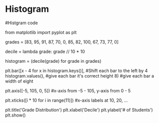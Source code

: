 # Histogram
#Histgram code

from matplotlib import pyplot as plt

grades = [83, 95, 91, 87, 70, 0, 85, 82, 100, 67, 73, 77, 0]

decile = lambda grade: grade // 10 * 10

histogram = (decile(grade) for grade in grades)

plt.bar([x - 4 for x in histogram.keys()], #Shift each bar to the left by 4
         histogram.values(), #give each bar it's correct height 
         8) #give each bar a width of eight
         
plt.axis([-5, 105, 0, 5]) #x-axis from -5 - 105, y-axis from 0 - 5

plt.xticks([i * 10 for i in range(11)]) #x-axis labels at 10, 20, ...

plt.title('Grade Distribution')
plt.xlabel('Decile')
plt.ylabel('# of Students')
plt.show()
